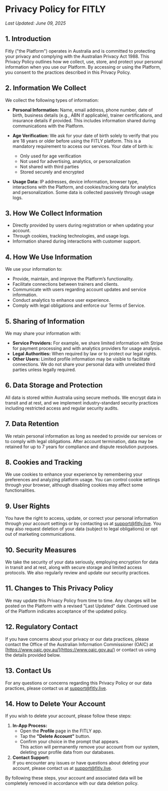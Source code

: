 # Privacy Policy for FITLY

_Last Updated: June 09, 2025_

## 1. Introduction
Fitly ("the Platform") operates in Australia and is committed to protecting your privacy and complying with the Australian Privacy Act 1988. This Privacy Policy outlines how we collect, use, store, and protect your personal information when you use our Platform. By accessing or using the Platform, you consent to the practices described in this Privacy Policy.

## 2. Information We Collect
We collect the following types of information:

- **Personal Information:** Name, email address, phone number, date of birth, business details (e.g., ABN if applicable), trainer certifications, and insurance details if provided. This includes information shared during communications with the Platform.

- **Age Verification:** We ask for your date of birth solely to verify that you are 18 years or older before using the FITLY platform. This is a mandatory requirement to access our services. Your date of birth is:
  - Only used for age verification
  - Not used for advertising, analytics, or personalization
  - Not shared with third parties
  - Stored securely and encrypted

- **Usage Data:** IP addresses, device information, browser type, interactions with the Platform, and cookies/tracking data for analytics and personalization. Some data is collected passively through usage logs.

## 3. How We Collect Information
- Directly provided by users during registration or when updating your account.
- Through cookies, tracking technologies, and usage logs.
- Information shared during interactions with customer support.

## 4. How We Use Information
We use your information to:
- Provide, maintain, and improve the Platform’s functionality.
- Facilitate connections between trainers and clients.
- Communicate with users regarding account updates and service information.
- Conduct analytics to enhance user experience.
- Comply with legal obligations and enforce our Terms of Service.

## 5. Sharing of Information
We may share your information with:
- **Service Providers:** For example, we share limited information with Stripe for payment processing and with analytics providers for usage analysis.
- **Legal Authorities:** When required by law or to protect our legal rights.
- **Other Users:** Limited profile information may be visible to facilitate connections. We do not share your personal data with unrelated third parties unless legally required.

## 6. Data Storage and Protection
All data is stored within Australia using secure methods. We encrypt data in transit and at rest, and we implement industry-standard security practices including restricted access and regular security audits.

## 7. Data Retention
We retain personal information as long as needed to provide our services or to comply with legal obligations. After account termination, data may be retained for up to 7 years for compliance and dispute resolution purposes.

## 8. Cookies and Tracking
We use cookies to enhance your experience by remembering your preferences and analyzing platform usage. You can control cookie settings through your browser, although disabling cookies may affect some functionalities.

## 9. User Rights
You have the right to access, update, or correct your personal information through your account settings or by contacting us at [support@fitly.live](mailto:support@fitly.live). You may also request deletion of your data (subject to legal obligations) or opt out of marketing communications.

## 10. Security Measures
We take the security of your data seriously, employing encryption for data in transit and at rest, along with secure storage and limited access protocols. We also regularly review and update our security practices.

## 11. Changes to This Privacy Policy
We may update this Privacy Policy from time to time. Any changes will be posted on the Platform with a revised "Last Updated" date. Continued use of the Platform indicates acceptance of the updated policy.

## 12. Regulatory Contact
If you have concerns about your privacy or our data practices, please contact the Office of the Australian Information Commissioner (OAIC) at [https://www.oaic.gov.au/](https://www.oaic.gov.au/) or contact us using the details provided below.

## 13. Contact Us
For any questions or concerns regarding this Privacy Policy or our data practices, please contact us at [support@fitly.live](mailto:support@fitly.live).

## 14. How to Delete Your Account
If you wish to delete your account, please follow these steps:
1. **In-App Process:**  
   - Open the **Profile** page in the FITLY app.
   - Tap the **"Delete Account"** button.
   - Confirm your choice in the prompt that appears.  
     This action will permanently remove your account from our system, deleting your profile data from our databases.
2. **Contact Support:**  
   If you encounter any issues or have questions about deleting your account, please contact us at [support@fitly.live](mailto:support@fitly.live).

By following these steps, your account and associated data will be completely removed in accordance with our data deletion policy.
